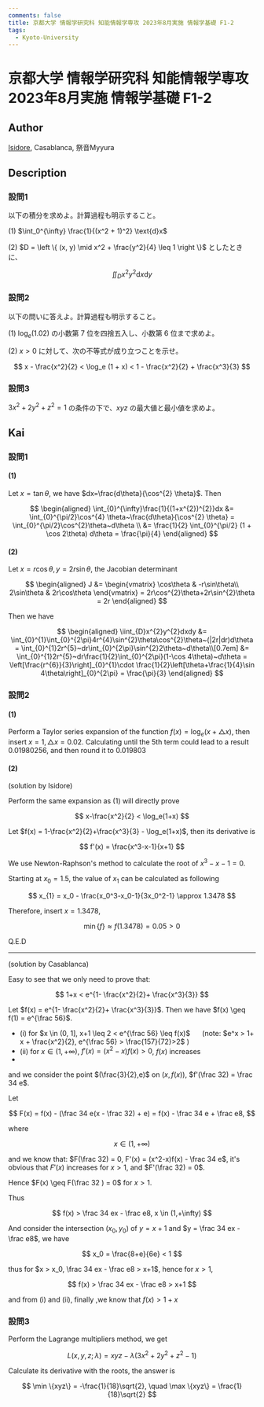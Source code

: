 ```yaml
---
comments: false
title: 京都大学 情報学研究科 知能情報学専攻 2023年8月実施 情報学基礎 F1-2
tags:
  - Kyoto-University
---
```

# 京都大学 情報学研究科 知能情報学専攻 2023年8月実施 情報学基礎 F1-2

## **Author**
[Isidore](https://github.com/heacsing), Casablanca, 祭音Myyura

## **Description**
### 設問1
以下の積分を求めよ。計算過程も明示すること。

(1) $\int_0^{\infty} \frac{1}{(x^2 + 1)^2} \text{d}x$

(2) $D = \left \{ (x, y) \mid x^2 + \frac{y^2}{4} \leq 1 \right \}$ としたときに、

$$
\iint_D x^2 y^2 \text{d}x \text{d}y
$$

### 設問2
以下の問いに答えよ。計算過程も明示すること。

(1) $\log_e (1.02)$ の小数第 $7$ 位を四捨五入し、小数第 $6$ 位まで求めよ。

(2) $x > 0$ に対して、次の不等式が成り立つことを示せ。

$$
x - \frac{x^2}{2} < \log_e (1 + x) < 1 - \frac{x^2}{2} + \frac{x^3}{3}
$$

### 設問3
$3x^2 + 2y^2 + z^2 = 1$ の条件の下で、$xyz$ の最大値と最小値を求めよ。

## **Kai**
### 設問1
#### (1)
Let $x = \tan \theta$, we have $dx=\frac{d\theta}{\cos^{2} \theta}$. Then

$$
\begin{aligned}
\int_{0}^{\infty}\frac{1}{(1+x^{2})^{2}}dx
&= \int_{0}^{\pi/2}\cos^{4} \theta~\frac{d\theta}{\cos^{2} \theta}
= \int_{0}^{\pi/2}\cos^{2}\theta~d\theta \\
&= \frac{1}{2} \int_{0}^{\pi/2} (1 + \cos 2\theta) d\theta = \frac{\pi}{4}
\end{aligned}
$$

#### (2)
Let $x = r \cos \theta, y = 2r \sin \theta$, the Jacobian determinant

$$
\begin{aligned}
J &=
\begin{vmatrix}
\cos\theta & -r\sin\theta\\
2\sin\theta & 2r\cos\theta
\end{vmatrix}
= 2r\cos^{2}\theta+2r\sin^{2}\theta = 2r
\end{aligned}
$$

Then we have

$$
\begin{aligned}
\iint_{D}x^{2}y^{2}dxdy
&= \int_{0}^{1}\int_{0}^{2\pi}4r^{4}\sin^{2}\theta\cos^{2}\theta~(|2r|dr)d\theta
= \int_{0}^{1}2r^{5}~dr\int_{0}^{2\pi}\sin^{2}2\theta~d\theta\\[0.7em]
&= \int_{0}^{1}2r^{5}~dr\frac{1}{2}\int_{0}^{2\pi}(1-\cos 4\theta)~d\theta
= \left[\frac{r^{6}}{3}\right]_{0}^{1}\cdot \frac{1}{2}\left[\theta+\frac{1}{4}\sin 4\theta\right]_{0}^{2\pi}
= \frac{\pi}{3}
\end{aligned}
$$

### 設問2
#### (1)
Perform a Taylor series expansion of the function $f(x) = \log_e(x+ \triangle x)$, then insert $x=1, \triangle x = 0.02$. Calculating until the 5th term could lead to a result $0.01980256$, and then round it to $0.019803$

#### (2)
(solution by Isidore)

Perform the same expansion as (1) will directly prove

$$
x-\frac{x^2}{2} < \log_e(1+x)
$$

Let $f(x) = 1-\frac{x^2}{2}+\frac{x^3}{3} - \log_e(1+x)$, then its derivative is

$$
f'(x) = \frac{x^3-x-1}{x+1}
$$

We use Newton-Raphson's method to calculate the root of $x^3-x-1 = 0$.

Starting at $x_0 = 1.5$, the value of $x_1$ can be calculated as following

$$
x_{1} = x_0 - \frac{x_0^3-x_0-1}{3x_0^2-1} \approx 1.3478
$$

Therefore, insert $x=1.3478$,

$$
\min \{f\} \approx f(1.3478) = 0.05 > 0
$$

Q.E.D

---------------------------------
(solution by Casablanca)

Easy to see that we only need to prove that:

$$
1+x < e^{1- \frac{x^2}{2}+ \frac{x^3}{3}}
$$

Let $f(x) = e^{1- \frac{x^2}{2}+ \frac{x^3}{3}}$. Then we have $f(x) \geq f(1) = e^{\frac 56}$.

- (i) for $x \in (0, 1], x+1 \leq 2 < e^{\frac 56} \leq f(x)$  $\quad$ (note: $e^x > 1+ x + \frac{x^2}{2}, e^{\frac 56} > \frac{157}{72}>2$ )
- (ii) for $x \in (1, + \infty)$, $f'(x) = (x^2 - x)f(x) > 0$, $f(x)$ increases
- 
and we consider the point $(\frac{3}{2},e)$ on $(x,f(x))$, $f'(\frac 32) = \frac 34 e$.

Let

$$
F(x) = f(x) - (\frac 34 e(x - \frac 32) + e) = f(x) - \frac 34 e + \frac e8,
$$

where

$$
x \in (1, +\infty)
$$

and we know that: $F(\frac 32) = 0, F'(x) = (x^2-x)f(x) - \frac 34 e$, it's obvious that $F'(x)$ increases for $x > 1$, and $F'(\frac 32) = 0$.

Hence $F(x) \geq F(\frac 32 ) = 0$ for $x > 1$.

Thus

$$
f(x) > \frac 34 ex - \frac e8, x \in (1,+\infty)
$$ 

And consider the intersection $(x_0,y_0)$ of $y = x+1$ and $y = \frac 34 ex - \frac e8$, we have

$$
x_0 = \frac{8+e}{6e} < 1
$$

thus for $x > x_0, \frac 34 ex - \frac e8 > x+1$,
hence for $x > 1$,

$$
f(x) > \frac 34 ex - \frac e8 > x+1
$$

and from (i) and (ii), finally ,we know that $f(x) > 1+x$


### 設問3
Perform the Lagrange multipliers method, we get

$$
L(x,y,z;\lambda) = xyz - \lambda(3x^2+2y^2+z^2-1)
$$

Calculate its derivative with the roots, the answer is

$$
\min \{xyz\} = -\frac{1}{18}\sqrt{2}, \quad \max \{xyz\} = \frac{1}{18}\sqrt{2}
$$
